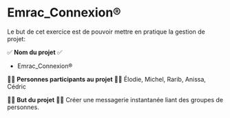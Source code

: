 # Emrac_Connexion®

Le but de cet exercice est de pouvoir mettre en pratique la gestion de projet:

✅ **Nom du projet** ✅
 - Emrac_Connexion®

🐱‍💻 **Personnes participants au projet** 🐱‍💻
Élodie, Michel, Rarib, Anissa, Cédric

👩‍💻 **But du projet** 👨‍💻
Créer une messagerie instantanée liant des groupes de personnes.

